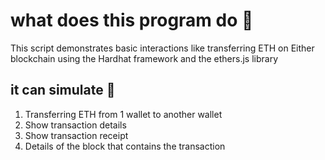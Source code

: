 # what does this program do 🤘
This script demonstrates basic interactions like transferring ETH on Either blockchain using the Hardhat framework and the ethers.js library

## it can simulate 👊
1) Transferring ETH from 1 wallet to another wallet
2) Show transaction details
3) Show transaction receipt
4) Details of the block that contains the transaction
